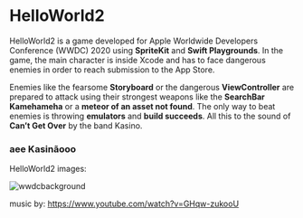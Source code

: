 # HelloWorld2

HelloWorld2 is a game developed for Apple Worldwide Developers Conference (WWDC) 2020 using **SpriteKit** and **Swift Playgrounds**. In the game, the main character is inside Xcode and has to face dangerous enemies in order to reach submission to the App Store.

Enemies like the fearsome **Storyboard** or the dangerous **ViewController** are prepared to attack using their strongest weapons like the **SearchBar Kamehameha** or a **meteor of an asset not found**. The only way to beat enemies is throwing **emulators** and **build succeeds**. All this to the sound of **Can’t Get Over** by the band Kasino. 

### aee Kasinãooo ###

HelloWorld2 images:

![wwdcbackground](https://user-images.githubusercontent.com/33487118/94379297-b2227900-0105-11eb-97b6-03c393e8e7da.png)

music by:  https://www.youtube.com/watch?v=GHqw-zukooU



